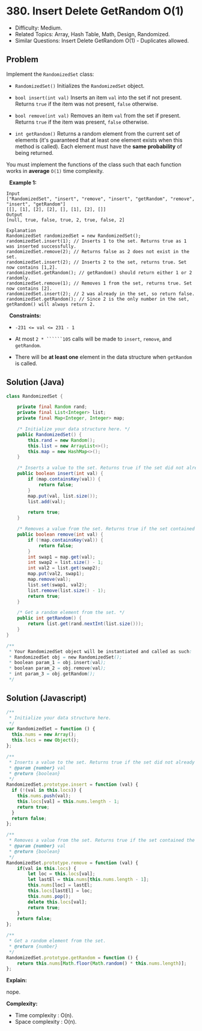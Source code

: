 # 380. Insert Delete GetRandom O(1)

- Difficulty: Medium.
- Related Topics: Array, Hash Table, Math, Design, Randomized.
- Similar Questions: Insert Delete GetRandom O(1) - Duplicates allowed.

## Problem

Implement the ```RandomizedSet``` class:


	
- ```RandomizedSet()``` Initializes the ```RandomizedSet``` object.
	
- ```bool insert(int val)``` Inserts an item ```val``` into the set if not present. Returns ```true``` if the item was not present, ```false``` otherwise.
	
- ```bool remove(int val)``` Removes an item ```val``` from the set if present. Returns ```true``` if the item was present, ```false``` otherwise.
	
- ```int getRandom()``` Returns a random element from the current set of elements (it's guaranteed that at least one element exists when this method is called). Each element must have the **same probability** of being returned.


You must implement the functions of the class such that each function works in **average** ```O(1)``` time complexity.

 
**Example 1:**

```
Input
["RandomizedSet", "insert", "remove", "insert", "getRandom", "remove", "insert", "getRandom"]
[[], [1], [2], [2], [], [1], [2], []]
Output
[null, true, false, true, 2, true, false, 2]

Explanation
RandomizedSet randomizedSet = new RandomizedSet();
randomizedSet.insert(1); // Inserts 1 to the set. Returns true as 1 was inserted successfully.
randomizedSet.remove(2); // Returns false as 2 does not exist in the set.
randomizedSet.insert(2); // Inserts 2 to the set, returns true. Set now contains [1,2].
randomizedSet.getRandom(); // getRandom() should return either 1 or 2 randomly.
randomizedSet.remove(1); // Removes 1 from the set, returns true. Set now contains [2].
randomizedSet.insert(2); // 2 was already in the set, so return false.
randomizedSet.getRandom(); // Since 2 is the only number in the set, getRandom() will always return 2.
```

 
**Constraints:**


	
- ```-231 <= val <= 231 - 1```
	
- At most ```2 * ``````105``` calls will be made to ```insert```, ```remove```, and ```getRandom```.
	
- There will be **at least one** element in the data structure when ```getRandom``` is called.

## Solution (Java)
```java
class RandomizedSet {

    private final Random rand;
    private final List<Integer> list;
    private final Map<Integer, Integer> map;

    /* Initialize your data structure here. */
    public RandomizedSet() {
        this.rand = new Random();
        this.list = new ArrayList<>();
        this.map = new HashMap<>();
    }

    /* Inserts a value to the set. Returns true if the set did not already contain the specified element. */
    public boolean insert(int val) {
        if (map.containsKey(val)) {
            return false;
        }
        map.put(val, list.size());
        list.add(val);

        return true;
    }

    /* Removes a value from the set. Returns true if the set contained the specified element. */
    public boolean remove(int val) {
        if (!map.containsKey(val)) {
            return false;
        }
        int swap1 = map.get(val);
        int swap2 = list.size() - 1;
        int val2 = list.get(swap2);
        map.put(val2, swap1);
        map.remove(val);
        list.set(swap1, val2);
        list.remove(list.size() - 1);
        return true;
    }

    /* Get a random element from the set. */
    public int getRandom() {
        return list.get(rand.nextInt(list.size()));
    }
}

/**
 * Your RandomizedSet object will be instantiated and called as such:
 * RandomizedSet obj = new RandomizedSet();
 * boolean param_1 = obj.insert(val);
 * boolean param_2 = obj.remove(val);
 * int param_3 = obj.getRandom();
 */
```

## Solution (Javascript)

```javascript
/**
 * Initialize your data structure here.
 */
var RandomizedSet = function () {
  this.nums = new Array();
  this.locs = new Object();
};

/**
 * Inserts a value to the set. Returns true if the set did not already contain the specified element.
 * @param {number} val
 * @return {boolean}
 */
RandomizedSet.prototype.insert = function (val) {
  if (!(val in this.locs)) {
    this.nums.push(val);
    this.locs[val] = this.nums.length - 1;
    return true;
  }
  return false;
};

/**
 * Removes a value from the set. Returns true if the set contained the specified element.
 * @param {number} val
 * @return {boolean}
 */
RandomizedSet.prototype.remove = function (val) {
    if(val in this.locs) {
        let loc = this.locs[val];
        let lastEl = this.nums[this.nums.length - 1];
        this.nums[loc] = lastEl;
        this.locs[lastEl] = loc;
        this.nums.pop();
        delete this.locs[val];
        return true;
    }
    return false;
};

/**
 * Get a random element from the set.
 * @return {number}
 */
RandomizedSet.prototype.getRandom = function () {
    return this.nums[Math.floor(Math.random() * this.nums.length)];
};
```

**Explain:**

nope.

**Complexity:**

* Time complexity : O(n).
* Space complexity : O(n).
